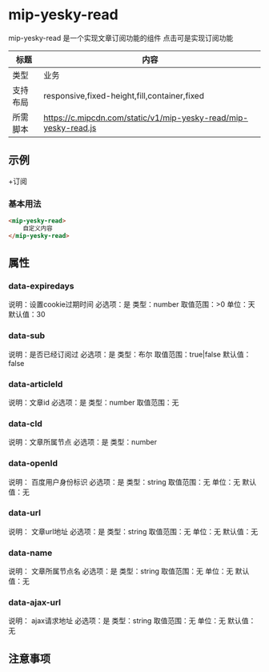 # mip-yesky-read

mip-yesky-read 是一个实现文章订阅功能的组件 点击可是实现订阅功能

标题|内容
----|----
类型|业务
支持布局|responsive,fixed-height,fill,container,fixed
所需脚本|https://c.mipcdn.com/static/v1/mip-yesky-read/mip-yesky-read.js

## 示例

 <mip-yesky-read class="nyhouseding" data-expiredays="30" data-sub="false" data-articleId="531427823" data-cId="23344" data-openId="true" data-url="http://g.yesky.com/car/323/531427823.shtml" data-name="生活" data-ajax-url="/wap/subscriptions.jhtml" id="clickcategory">+订阅</mip-yesky-read>

### 基本用法
```html
<mip-yesky-read>
    自定义内容
</mip-yesky-read>
```

## 属性

### data-expiredays

说明：设置cookie过期时间
必选项：是
类型：number
取值范围：>0
单位：天
默认值：30

### data-sub

说明：是否已经订阅过
必选项：是
类型：布尔
取值范围：true|false
默认值：false


### data-articleId

说明：文章id
必选项：是
类型：number
取值范围：无


### data-cId

说明：文章所属节点
必选项：是
类型：number


### data-openId

说明： 百度用户身份标识
必选项：是
类型：string
取值范围：无
单位：无
默认值：无


### data-url

说明： 文章url地址
必选项：是
类型：string
取值范围：无
单位：无
默认值：无


### data-name

说明： 文章所属节点名
必选项：是
类型：string
取值范围：无
单位：无
默认值：无


### data-ajax-url

说明： ajax请求地址
必选项：是
类型：string
取值范围：无
单位：无
默认值：无

## 注意事项

